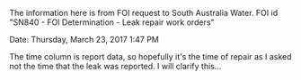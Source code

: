 The information here is from FOI request to South Australia Water. FOI id "SN840 - FOI Determination - Leak repair work orders"

Date: Thursday, March 23, 2017 1:47 PM

The time column is report data, so hopefully it's the time of repair as I asked not the time that the leak was reported. I will clarify this...

